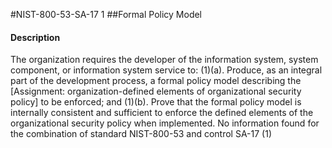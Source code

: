#NIST-800-53-SA-17 1
##Formal Policy Model
#### Description
The organization requires the developer of the information system, system component, or information system service to:
   (1)(a).  Produce, as an integral part of the development process, a formal policy model describing the [Assignment: organization-defined elements of organizational security policy] to be enforced; and
   (1)(b).  Prove that the formal policy model is internally consistent and sufficient to enforce the defined elements of the organizational security policy when implemented.
No information found for the combination of standard NIST-800-53 and control SA-17 (1)
